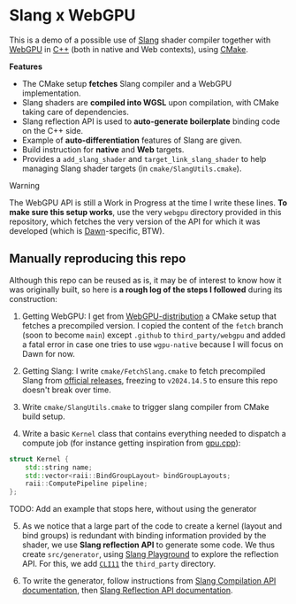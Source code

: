 Slang x WebGPU
==============

This is a demo of a possible use of [Slang](https://shader-slang.com/) shader compiler together with [WebGPU](https://www.w3.org/TR/webgpu/) in [C++](https://eliemichel.github.io/LearnWebGPU/) (both in native and Web contexts), using [CMake](https://cmake.org/).

**Features**

- The CMake setup **fetches** Slang compiler and a WebGPU implementation.
- Slang shaders are **compiled into WGSL** upon compilation, with CMake taking care of dependencies.
- Slang reflection API is used to **auto-generate boilerplate** binding code on the C++ side.
- Example of **auto-differentiation** features of Slang are given.
- Build instruction for **native** and **Web** targets.
- Provides a `add_slang_shader` and `target_link_slang_shader` to help managing Slang shader targets (in `cmake/SlangUtils.cmake`).

> [!WARNING]
> The WebGPU API is still a Work in Progress at the time I write these lines. **To make sure this setup works**, use the very `webgpu` directory provided in this repository, which fetches the very version of the API for which it was developed (which is [Dawn](https://dawn.googlesource.com/dawn)-specific, BTW).


Manually reproducing this repo
------------------------------

Although this repo can be reused as is, it may be of interest to know how it was originally built, so here is **a rough log of the steps I followed** during its construction:

1. Getting WebGPU: I get from [WebGPU-distribution](https://github.com/eliemichel/WebGPU-distribution) a CMake setup that fetches a precompiled version. I copied the content of the `fetch` branch (soon to become `main`) except `.github` to `third_party/webgpu` and added a fatal error in case one tries to use `wgpu-native` because I will focus on Dawn for now.

2. Getting Slang: I write `cmake/FetchSlang.cmake` to fetch precompiled Slang from [official releases](https://github.com/shader-slang/slang/releases), freezing to `v2024.14.5` to ensure this repo doesn't break over time.

3. Write `cmake/SlangUtils.cmake` to trigger slang compiler from CMake build setup.

4. Write a basic `Kernel` class that contains everything needed to dispatch a compute job (for instance getting inspiration from [gpu.cpp](https://github.com/AnswerDotAI/gpu.cpp)):

```C++
struct Kernel {
	std::string name;
	std::vector<raii::BindGroupLayout> bindGroupLayouts;
	raii::ComputePipeline pipeline;
};
```

TODO: Add an example that stops here, without using the generator

5. As we notice that a large part of the code to create a kernel (layout and bind groups) is redundant with binding information provided by the shader, we use **Slang reflection API** to generate some code. We thus create `src/generator`, using [Slang Playground](https://shader-slang.com/slang-playground/) to explore the reflection API. For this, we add [`CLI11`](https://github.com/CLIUtils/CLI11) the `third_party` directory.

6. To write the generator, follow instructions from [Slang Compilation API documentation](https://shader-slang.com/slang/user-guide/compiling#using-the-compilation-api), then [Slang Reflection API documentation](https://shader-slang.com/slang/user-guide/reflection.html).
